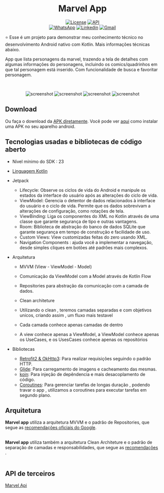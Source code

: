<h1 align="center">Marvel App</h1>

<p align="center">
 <a href="https://opensource.org/licenses/Apache-2.0"><img alt="License" src="https://img.shields.io/badge/License-Apache%202.0 -blue.svg"/></a>
  <a href="https://android-arsenal.com/api?level=23"><img src="https://img.shields.io/badge/API-23%2B-brightgreen.svg?style=flat" border="0" alt="API"></a>
  <br>
  <a href="https://wa.me/+5581996308063"><img alt="WhatsApp" src="https://img.shields.io/badge/WhatsApp-25D366?style=for-the-badge&logo =whatsapp&logoColor=white"/></a>
  <a href="https://www.linkedin.com/in/dalakton-rodrigues-0319121b6/"><img alt="Linkedin" src="https://img.shields.io/badge/LinkedIn-0077B5?style=for -the-badge&logo=linkedin&logoColor=white"/></a>
  <a href="mailto:DalaktonRodrigues@gmail.com"><img alt="Gmail" src="https://img.shields.io/badge/Gmail-D14836?style=for-the-badge&logo=gmail&logoColor= branco"/></a>
</p>

<p align="center">  

⭐ Esse é um projeto para demonstrar meu conhecimento técnico no desenvolvimento Android nativo com Kotlin. Mais informações técnicas abaixo.

App que lista personagens da marvel, trazendo a tela de detalhes com algumas informações do personagens, incluindo os comics/quadrinhos em que tal personagem está inserido.
Com funcionalidade de busca e favoritar personagem.  
</p>

</br>

<p float="left" align="center">
<img alt="screenshot" width"5%" src="screenshots/Screenshot_01.marvelapp.png"/>
<img alt="screenshot" width"5%" src="screenshots/Screenshot_02.marvelapp.png"/>
<img alt="screenshot" width"5%" src="screenshots/Screenshot_03.marvelapp.png"/>
<img alt="screenshot" width"5%" src="screenshots/Screenshot_04.marvelapp.png"/>
</p>

## Download

Ou faça o download da <a href="apk/app-debug.apk?raw=true">APK diretamente</a>. Você pode ver <a href="https://www.google.com/search?q=como+instalar+um+apk+no+android">aqui</a> como instalar uma APK no seu aparelho android.

## Tecnologias usadas e bibliotecas de código aberto

- Nível mínimo do SDK : 23
- [Linguagem Kotlin](https://kotlinlang.org/) 

- Jetpack 
  - Lifecycle: Observe os ciclos de vida do Android e manipule os estados da interface do usuário após as alterações do ciclo de vida.
  - ViewModel: Gerencia o detentor de dados relacionados à interface do usuário e o ciclo de vida. Permite que os dados sobrevivam a alterações de configuração, como rotações de tela.
  - ViewBinding: Liga os componentes do XML no Kotlin através de uma classe que garante segurança de tipo e outras vantagens.
  - Room: Biblioteca de abstração do banco de dados SQLite que garante segurança em tempo de construção e facilidade de uso.
  - Custom Views: View customizadas feitas do zero usando XML.
  - Navigation Components :  ajuda você a implementar a navegação, desde simples cliques em botões até padrões mais complexos.
 

- Arquitetura
  - MVVM (View - ViewModel - Model)
  - Comunicação da ViewModel com a Model através de Kotlin Flow
  - Repositories para abstração da comunicação com a camada de dados.

   - Clean architeture
   - Utilizando o clean , teremos camadas separadas e com objetivos unicos, criando assim , um fluxo mais testavel
   - Cada camada conhece apenas camadas de dentro
   - A view conhece apenas a ViewModel, a ViewModel conhece apenas os UseCases, e os UsesCases conhece apenas os repositórios 
  
- Bibliotecas
  - [Retrofit2 & OkHttp3](https://github.com/square/retrofit): Para realizar requisições seguindo o padrão HTTP.
  - [Glide](https://github.com/bumptech/glide): Para carregamento de imagens e cacheamento das mesmas.
  - [koin](https://insert-koin.io/): Para injeção de depêndencia e mais desacoplamento de código.
  - [Coroutines](https://developer.android.com/kotlin/coroutines?gclid=Cj0KCQiAtvSdBhD0ARIsAPf8oNlUORYL2TRBieCyv6wMCzF-h8unUNie7vi_RkiL736dTgowO-wJb6saAoJ1EALw_wcB&gclsrc=aw.ds): Para gerenciar tarefas de longas duração , podendo travar o app , utilizamos a coroutines para executar tarefas em segundo plano.
 
 
 
## Arquitetura

**Marvel app** utiliza a arquitetura MVVM e o padrão de Repositories, que segue as [recomendações oficiais do Google](https://developer.android.com/topic/architecture).
</br></br>

**Marvel app** utiliza também a arquitetura Clean Architeture e o padrão de separação de camadas e responsabilidades, que segue as [recomendações ](https://www.objective.com.br/insights/clean-architecture-com-mvvm/).
</br></br>


## API de terceiros

[Marvel Api](https://developer.marvel.com/docs#!/public/getCreatorCollection_get_0)

